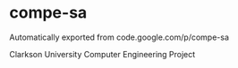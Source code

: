 # compe-sa
Automatically exported from code.google.com/p/compe-sa

Clarkson University Computer Engineering Project
